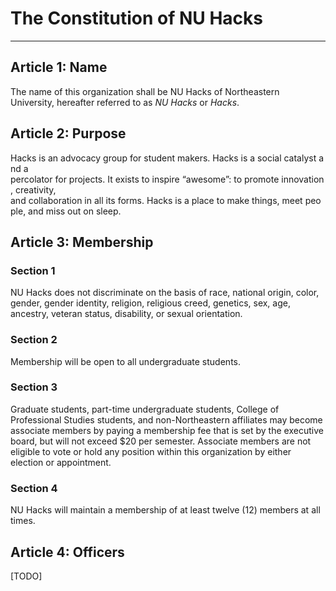 # The Constitution of NU Hacks

----

## Article 1: Name 
The name of this organization shall be NU Hacks of Northeastern University, hereafter referred to as *NU Hacks* or *Hacks*.

## Article 2: Purpose
Hacks is an advocacy group for student makers. Hacks is a social catalyst and a percolator for projects. It exists to inspire “awesome”: to promote innovation, creativity, and collaboration in all its forms. Hacks is a place to make things, meet people, and miss
out on sleep.

## Article 3: Membership
### Section 1
NU Hacks does not discriminate on the basis of race, national origin, color, gender, gender identity, religion, religious creed, genetics, sex, age, ancestry, veteran status, disability, or sexual orientation.

### Section 2
Membership will be open to all undergraduate students.

### Section 3
Graduate students, part-time undergraduate students, College of Professional Studies students, and non-Northeastern affiliates may become associate members by paying a membership fee that is set by the executive board, but will not exceed $20 per semester.  Associate members are not eligible to vote or hold any position within this organization by either election or appointment. 

### Section 4
NU Hacks will maintain a membership of at least twelve (12) members at all times.

## Article 4: Officers
[TODO]